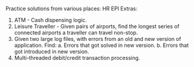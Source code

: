 Practice solutions from various places:
HR
EPI
Extras:
1. ATM - Cash dispensing logic.
2. Leisure Traveller - Given pairs of airports, find the longest series of connected airports a traveller can travel non-stop.
3. Given two large log files, with errors from an old and new version of application. Find:
    a. Errors that got solved in new version.
    b. Errors that got introduced in new version.
4. Multi-threaded debit/credit transaction processing.